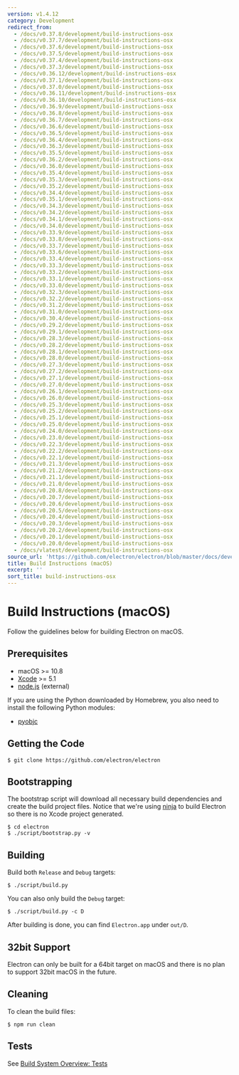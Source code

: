 ```yaml
---
version: v1.4.12
category: Development
redirect_from:
  - /docs/v0.37.8/development/build-instructions-osx
  - /docs/v0.37.7/development/build-instructions-osx
  - /docs/v0.37.6/development/build-instructions-osx
  - /docs/v0.37.5/development/build-instructions-osx
  - /docs/v0.37.4/development/build-instructions-osx
  - /docs/v0.37.3/development/build-instructions-osx
  - /docs/v0.36.12/development/build-instructions-osx
  - /docs/v0.37.1/development/build-instructions-osx
  - /docs/v0.37.0/development/build-instructions-osx
  - /docs/v0.36.11/development/build-instructions-osx
  - /docs/v0.36.10/development/build-instructions-osx
  - /docs/v0.36.9/development/build-instructions-osx
  - /docs/v0.36.8/development/build-instructions-osx
  - /docs/v0.36.7/development/build-instructions-osx
  - /docs/v0.36.6/development/build-instructions-osx
  - /docs/v0.36.5/development/build-instructions-osx
  - /docs/v0.36.4/development/build-instructions-osx
  - /docs/v0.36.3/development/build-instructions-osx
  - /docs/v0.35.5/development/build-instructions-osx
  - /docs/v0.36.2/development/build-instructions-osx
  - /docs/v0.36.0/development/build-instructions-osx
  - /docs/v0.35.4/development/build-instructions-osx
  - /docs/v0.35.3/development/build-instructions-osx
  - /docs/v0.35.2/development/build-instructions-osx
  - /docs/v0.34.4/development/build-instructions-osx
  - /docs/v0.35.1/development/build-instructions-osx
  - /docs/v0.34.3/development/build-instructions-osx
  - /docs/v0.34.2/development/build-instructions-osx
  - /docs/v0.34.1/development/build-instructions-osx
  - /docs/v0.34.0/development/build-instructions-osx
  - /docs/v0.33.9/development/build-instructions-osx
  - /docs/v0.33.8/development/build-instructions-osx
  - /docs/v0.33.7/development/build-instructions-osx
  - /docs/v0.33.6/development/build-instructions-osx
  - /docs/v0.33.4/development/build-instructions-osx
  - /docs/v0.33.3/development/build-instructions-osx
  - /docs/v0.33.2/development/build-instructions-osx
  - /docs/v0.33.1/development/build-instructions-osx
  - /docs/v0.33.0/development/build-instructions-osx
  - /docs/v0.32.3/development/build-instructions-osx
  - /docs/v0.32.2/development/build-instructions-osx
  - /docs/v0.31.2/development/build-instructions-osx
  - /docs/v0.31.0/development/build-instructions-osx
  - /docs/v0.30.4/development/build-instructions-osx
  - /docs/v0.29.2/development/build-instructions-osx
  - /docs/v0.29.1/development/build-instructions-osx
  - /docs/v0.28.3/development/build-instructions-osx
  - /docs/v0.28.2/development/build-instructions-osx
  - /docs/v0.28.1/development/build-instructions-osx
  - /docs/v0.28.0/development/build-instructions-osx
  - /docs/v0.27.3/development/build-instructions-osx
  - /docs/v0.27.2/development/build-instructions-osx
  - /docs/v0.27.1/development/build-instructions-osx
  - /docs/v0.27.0/development/build-instructions-osx
  - /docs/v0.26.1/development/build-instructions-osx
  - /docs/v0.26.0/development/build-instructions-osx
  - /docs/v0.25.3/development/build-instructions-osx
  - /docs/v0.25.2/development/build-instructions-osx
  - /docs/v0.25.1/development/build-instructions-osx
  - /docs/v0.25.0/development/build-instructions-osx
  - /docs/v0.24.0/development/build-instructions-osx
  - /docs/v0.23.0/development/build-instructions-osx
  - /docs/v0.22.3/development/build-instructions-osx
  - /docs/v0.22.2/development/build-instructions-osx
  - /docs/v0.22.1/development/build-instructions-osx
  - /docs/v0.21.3/development/build-instructions-osx
  - /docs/v0.21.2/development/build-instructions-osx
  - /docs/v0.21.1/development/build-instructions-osx
  - /docs/v0.21.0/development/build-instructions-osx
  - /docs/v0.20.8/development/build-instructions-osx
  - /docs/v0.20.7/development/build-instructions-osx
  - /docs/v0.20.6/development/build-instructions-osx
  - /docs/v0.20.5/development/build-instructions-osx
  - /docs/v0.20.4/development/build-instructions-osx
  - /docs/v0.20.3/development/build-instructions-osx
  - /docs/v0.20.2/development/build-instructions-osx
  - /docs/v0.20.1/development/build-instructions-osx
  - /docs/v0.20.0/development/build-instructions-osx
  - /docs/vlatest/development/build-instructions-osx
source_url: 'https://github.com/electron/electron/blob/master/docs/development/build-instructions-osx.md'
title: Build Instructions (macOS)
excerpt: ''
sort_title: build-instructions-osx
---
```

# Build Instructions (macOS)

Follow the guidelines below for building Electron on macOS.

## Prerequisites

*   macOS >= 10.8
*   [Xcode](https://developer.apple.com/technologies/tools/) >= 5.1
*   [node.js](http://nodejs.org) (external)

If you are using the Python downloaded by Homebrew, you also need to install the following Python modules:

*   [pyobjc](https://pythonhosted.org/pyobjc/install.html)

## Getting the Code

    $ git clone https://github.com/electron/electron

## Bootstrapping

The bootstrap script will download all necessary build dependencies and create the build project files. Notice that we're using [ninja](https://ninja-build.org/) to build Electron so there is no Xcode project generated.

    $ cd electron
    $ ./script/bootstrap.py -v

## Building

Build both `Release` and `Debug` targets:

    $ ./script/build.py

You can also only build the `Debug` target:

    $ ./script/build.py -c D

After building is done, you can find `Electron.app` under `out/D`.

## 32bit Support

Electron can only be built for a 64bit target on macOS and there is no plan to support 32bit macOS in the future.

## Cleaning

To clean the build files:

    $ npm run clean

## Tests

See [Build System Overview: Tests](/docs/development/build-system-overview#tests)
